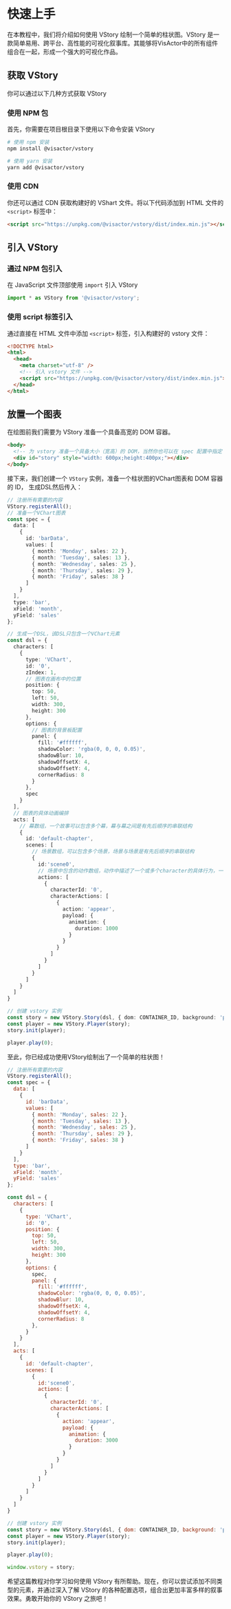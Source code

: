 # 快速上手

在本教程中，我们将介绍如何使用 VStory 绘制一个简单的柱状图。VStory 是一款简单易用、跨平台、高性能的可视化叙事库。其能够将VisActor中的所有组件组合在一起，形成一个强大的可视化作品。

## 获取 VStory

你可以通过以下几种方式获取 VStory

### 使用 NPM 包

首先，你需要在项目根目录下使用以下命令安装 VStory

```sh
# 使用 npm 安装
npm install @visactor/vstory

# 使用 yarn 安装
yarn add @visactor/vstory
```

### 使用 CDN

你还可以通过 CDN 获取构建好的 VShart 文件。将以下代码添加到 HTML 文件的 `<script>` 标签中：

```html
<script src="https://unpkg.com/@visactor/vstory/dist/index.min.js"></script>
```

## 引入 VStory

### 通过 NPM 包引入

在 JavaScript 文件顶部使用 `import` 引入 VStory

```js
import * as VStory from '@visactor/vstory';
```

### 使用 script 标签引入

通过直接在 HTML 文件中添加 `<script>` 标签，引入构建好的 vstory 文件：

```html
<!DOCTYPE html>
<html>
  <head>
    <meta charset="utf-8" />
    <!-- 引入 vstory 文件 -->
    <script src="https://unpkg.com/@visactor/vstory/dist/index.min.js"></script>
  </head>
</html>
```

## 放置一个图表

在绘图前我们需要为 VStory 准备一个具备高宽的 DOM 容器。

```html
<body>
  <!-- 为 vstory 准备一个具备大小（宽高）的 DOM，当然你也可以在 spec 配置中指定 -->
  <div id="story" style="width: 600px;height:400px;"></div>
</body>
```

接下来，我们创建一个 `VStory` 实例，准备一个柱状图的VChart图表和 DOM 容器的 ID， 生成DSL然后传入：

```ts
// 注册所有需要的内容
VStory.registerAll();
// 准备一个VChart图表
const spec = {
  data: [
    {
      id: 'barData',
      values: [
        { month: 'Monday', sales: 22 },
        { month: 'Tuesday', sales: 13 },
        { month: 'Wednesday', sales: 25 },
        { month: 'Thursday', sales: 29 },
        { month: 'Friday', sales: 38 }
      ]
    }
  ],
  type: 'bar',
  xField: 'month',
  yField: 'sales'
};

// 生成一个DSL，该DSL只包含一个VChart元素
const dsl = {
  characters: [
    {
      type: 'VChart',
      id: '0',
      zIndex: 1,
      // 图表在画布中的位置
      position: {
        top: 50,
        left: 50,
        width: 300,
        height: 300
      },
      options: {
        // 图表的背景板配置
        panel: {
          fill: '#ffffff',
          shadowColor: 'rgba(0, 0, 0, 0.05)',
          shadowBlur: 10,
          shadowOffsetX: 4,
          shadowOffsetY: 4,
          cornerRadius: 8
        }
      },
      spec
    }
  ],
  // 图表的具体动画编排
  acts: [
    // 幕数组，一个故事可以包含多个幕，幕与幕之间是有先后顺序的串联结构
    {
      id: 'default-chapter',
      scenes: [
        // 场景数组，可以包含多个场景，场景与场景是有先后顺序的串联结构
        {
          id:'scene0',
          // 场景中包含的动作数组，动作中描述了一个或多个character的具体行为，一个场景中可以包含多个动作，动作之间是并行执行的
          actions: [
            {
              characterId: '0',
              characterActions: [
                {
                  action: 'appear',
                  payload: {
                    animation: {
                      duration: 1000
                    }
                  }
                }
              ]
            }
          ]
        }
      ]
    }
  ]
}

// 创建 vstory 实例
const story = new VStory.Story(dsl, { dom: CONTAINER_ID, background: 'pink' });
const player = new VStory.Player(story);
story.init(player);

player.play(0);
```

至此，你已经成功使用VStory绘制出了一个简单的柱状图！

```javascript livedemo
// 注册所有需要的内容
VStory.registerAll();
const spec = {
  data: [
    {
      id: 'barData',
      values: [
        { month: 'Monday', sales: 22 },
        { month: 'Tuesday', sales: 13 },
        { month: 'Wednesday', sales: 25 },
        { month: 'Thursday', sales: 29 },
        { month: 'Friday', sales: 38 }
      ]
    }
  ],
  type: 'bar',
  xField: 'month',
  yField: 'sales'
};

const dsl = {
  characters: [
    {
      type: 'VChart',
      id: '0',
      position: {
        top: 50,
        left: 50,
        width: 300,
        height: 300
      },
      options: {
        spec,
        panel: {
          fill: '#ffffff',
          shadowColor: 'rgba(0, 0, 0, 0.05)',
          shadowBlur: 10,
          shadowOffsetX: 4,
          shadowOffsetY: 4,
          cornerRadius: 8
        },
      }
    }
  ],
  acts: [
    {
      id: 'default-chapter',
      scenes: [
        {
          id:'scene0',
          actions: [
            {
              characterId: '0',
              characterActions: [
                {
                  action: 'appear',
                  payload: {
                    animation: {
                      duration: 3000
                    }
                  }
                }
              ]
            }
          ]
        }
      ]
    }
  ]
}

// 创建 vstory 实例
const story = new VStory.Story(dsl, { dom: CONTAINER_ID, background: 'pink' });
const player = new VStory.Player(story);
story.init(player);

player.play(0);

window.vstory = story;
```

希望这篇教程对你学习如何使用 VStory 有所帮助。现在，你可以尝试添加不同类型的元素，并通过深入了解 VStory 的各种配置选项，组合出更加丰富多样的叙事效果。勇敢开始你的 VStory 之旅吧！
